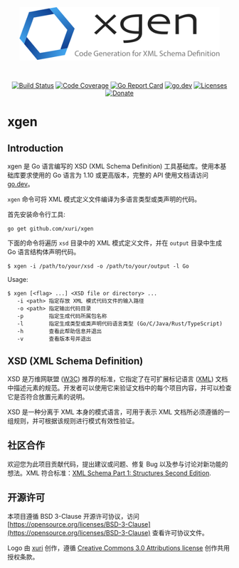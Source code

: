 <p align="center"><img width="450" src="./xgen.svg" alt="xgen logo"></p>

<br>

<p align="center">
    <a href="https://github.com/xuri/xgen/actions?workflow=Go"><img src="https://github.com/xuri/xgen/workflows/Go/badge.svg?branch=master" alt="Build Status"></a>
    <a href="https://codecov.io/gh/xuri/xgen"><img src="https://codecov.io/gh/xuri/xgen/branch/master/graph/badge.svg" alt="Code Coverage"></a>
    <a href="https://goreportcard.com/report/github.com/xuri/xgen"><img src="https://goreportcard.com/badge/github.com/xuri/xgen" alt="Go Report Card"></a>
    <a href="https://pkg.go.dev/github.com/xuri/xgen?tab=doc"><img src="https://img.shields.io/badge/go.dev-reference-007d9c?logo=go&logoColor=white" alt="go.dev"></a>
    <a href="https://opensource.org/licenses/BSD-3-Clause"><img src="https://img.shields.io/badge/license-bsd-orange.svg" alt="Licenses"></a>
    <a href="https://www.paypal.me/xuri"><img src="https://img.shields.io/badge/Donate-PayPal-green.svg" alt="Donate"></a>
</p>

# xgen

## Introduction

xgen 是 Go 语言编写的 XSD (XML Schema Definition) 工具基础库。使用本基础库要求使用的 Go 语言为 1.10 或更高版本，完整的 API 使用文档请访问 [go.dev](https://pkg.go.dev/github.com/xuri/xgen?tab=doc)。

`xgen` 命令可将 XML 模式定义文件编译为多语言类型或类声明的代码。

首先安装命令行工具:

```text
go get github.com/xuri/xgen
```

下面的命令将遍历 `xsd` 目录中的 XML 模式定义文件，并在 `output` 目录中生成 Go 语言结构体声明代码。

```text
$ xgen -i /path/to/your/xsd -o /path/to/your/output -l Go
```

Usage:

```text
$ xgen [<flag> ...] <XSD file or directory> ...
   -i <path> 指定存放 XML 模式代码文件的输入路径
   -o <path> 指定输出代码目录
   -p        指定生成代码所属包名称
   -l        指定生成类型或类声明代码语言类型 (Go/C/Java/Rust/TypeScript)
   -h        查看此帮助信息并退出
   -v        查看版本号并退出
```

## XSD (XML Schema Definition)

XSD 是万维网联盟 ([W3C](https://www.w3.org)) 推荐的标准，它指定了在可扩展标记语言 ([XML](https://www.w3.org/TR/xml/)) 文档中描述元素的规范。开发者可以使用它来验证文档中的每个项目内容，并可以检查它是否符合放置元素的说明。

XSD 是一种分离于 XML 本身的模式语言，可用于表示 XML 文档所必须遵循的一组规则，并可根据该规则进行模式有效性验证。

## 社区合作

欢迎您为此项目贡献代码，提出建议或问题、修复 Bug 以及参与讨论对新功能的想法。XML 符合标准：[XML Schema Part 1: Structures Second Edition](https://www.w3.org/TR/xmlschema-1/).

## 开源许可

本项目遵循 BSD 3-Clause 开源许可协议，访问 [https://opensource.org/licenses/BSD-3-Clause](https://opensource.org/licenses/BSD-3-Clause) 查看许可协议文件。

Logo 由 [xuri](https://xuri.me) 创作，遵循 [Creative Commons 3.0 Attributions license](http://creativecommons.org/licenses/by/3.0/) 创作共用授权条款。
